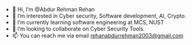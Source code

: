 - 👋 Hi, I’m @Abdur Rehman Rehan
- 👀 I’m interested in Cyber security, Software development, AI, Crypto.
- 🌱 I’m currently learning software engineering at MCS, NUST
- 💞️ I’m looking to collaborate on Cyber Security Tools.
- 📫 You can reach me via email rehanabdurrehman2003@gmail.com

<!---
thunderbull1/thunderbull1 is a ✨ special ✨ repository because its `README.md` (this file) appears on your GitHub profile.
You can click the Preview link to take a look at your changes.
--->
